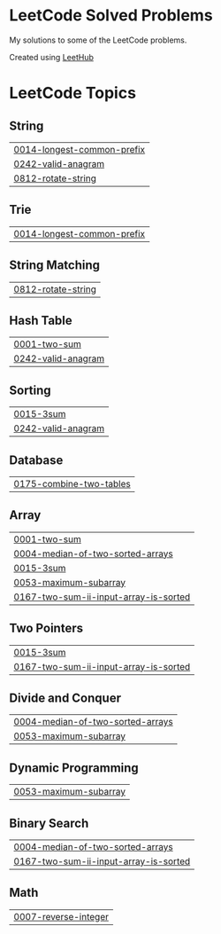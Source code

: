 # LeetCode Solved Problems

My solutions to some of the LeetCode problems.



Created using [LeetHub](https://github.com/QasimWani/LeetHub)

<!---LeetCode Topics Start-->
# LeetCode Topics
## String
|  |
| ------- |
| [0014-longest-common-prefix](https://github.com/tvnikhil/LeetCode_Solved_Problems/tree/master/0014-longest-common-prefix) |
| [0242-valid-anagram](https://github.com/tvnikhil/LeetCode_Solved_Problems/tree/master/0242-valid-anagram) |
| [0812-rotate-string](https://github.com/tvnikhil/LeetCode_Solved_Problems/tree/master/0812-rotate-string) |
## Trie
|  |
| ------- |
| [0014-longest-common-prefix](https://github.com/tvnikhil/LeetCode_Solved_Problems/tree/master/0014-longest-common-prefix) |
## String Matching
|  |
| ------- |
| [0812-rotate-string](https://github.com/tvnikhil/LeetCode_Solved_Problems/tree/master/0812-rotate-string) |
## Hash Table
|  |
| ------- |
| [0001-two-sum](https://github.com/tvnikhil/LeetCode_Solved_Problems/tree/master/0001-two-sum) |
| [0242-valid-anagram](https://github.com/tvnikhil/LeetCode_Solved_Problems/tree/master/0242-valid-anagram) |
## Sorting
|  |
| ------- |
| [0015-3sum](https://github.com/tvnikhil/LeetCode_Solved_Problems/tree/master/0015-3sum) |
| [0242-valid-anagram](https://github.com/tvnikhil/LeetCode_Solved_Problems/tree/master/0242-valid-anagram) |
## Database
|  |
| ------- |
| [0175-combine-two-tables](https://github.com/tvnikhil/LeetCode_Solved_Problems/tree/master/0175-combine-two-tables) |
## Array
|  |
| ------- |
| [0001-two-sum](https://github.com/tvnikhil/LeetCode_Solved_Problems/tree/master/0001-two-sum) |
| [0004-median-of-two-sorted-arrays](https://github.com/tvnikhil/LeetCode_Solved_Problems/tree/master/0004-median-of-two-sorted-arrays) |
| [0015-3sum](https://github.com/tvnikhil/LeetCode_Solved_Problems/tree/master/0015-3sum) |
| [0053-maximum-subarray](https://github.com/tvnikhil/LeetCode_Solved_Problems/tree/master/0053-maximum-subarray) |
| [0167-two-sum-ii-input-array-is-sorted](https://github.com/tvnikhil/LeetCode_Solved_Problems/tree/master/0167-two-sum-ii-input-array-is-sorted) |
## Two Pointers
|  |
| ------- |
| [0015-3sum](https://github.com/tvnikhil/LeetCode_Solved_Problems/tree/master/0015-3sum) |
| [0167-two-sum-ii-input-array-is-sorted](https://github.com/tvnikhil/LeetCode_Solved_Problems/tree/master/0167-two-sum-ii-input-array-is-sorted) |
## Divide and Conquer
|  |
| ------- |
| [0004-median-of-two-sorted-arrays](https://github.com/tvnikhil/LeetCode_Solved_Problems/tree/master/0004-median-of-two-sorted-arrays) |
| [0053-maximum-subarray](https://github.com/tvnikhil/LeetCode_Solved_Problems/tree/master/0053-maximum-subarray) |
## Dynamic Programming
|  |
| ------- |
| [0053-maximum-subarray](https://github.com/tvnikhil/LeetCode_Solved_Problems/tree/master/0053-maximum-subarray) |
## Binary Search
|  |
| ------- |
| [0004-median-of-two-sorted-arrays](https://github.com/tvnikhil/LeetCode_Solved_Problems/tree/master/0004-median-of-two-sorted-arrays) |
| [0167-two-sum-ii-input-array-is-sorted](https://github.com/tvnikhil/LeetCode_Solved_Problems/tree/master/0167-two-sum-ii-input-array-is-sorted) |
## Math
|  |
| ------- |
| [0007-reverse-integer](https://github.com/tvnikhil/LeetCode_Solved_Problems/tree/master/0007-reverse-integer) |
<!---LeetCode Topics End-->